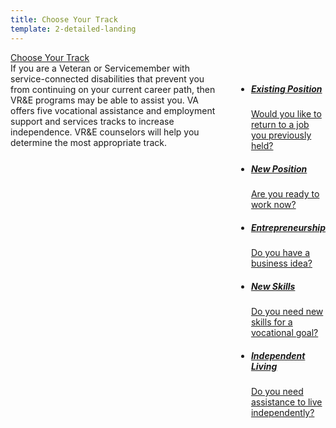 ```yaml
---
title: Choose Your Track
template: 2-detailed-landing
---
```


<div class="main" role="main" markdown="0">

<div class="action-bar">
  <div class="row">
    <div class="small-12 columns">
      <a class="usa-button-primary va-button-primary" href="/vre/service-disabled/choose-track/">Choose Your Track</a>
    </div>
  </div>
</div>

<div class="section one" markdown="0">

<div class="primary" markdown="0">
<div class="row" markdown="0">
<div class="small-12 columns" markdown="1">
<div markdown="1">
If you are a Veteran or Servicemember with service-connected disabilities that prevent you from continuing on your current career path, then VR&amp;E programs may be able to assist you. VA offers five vocational assistance and employment support and services tracks to increase independence. VR&amp;E counselors will help you determine the most appropriate track.
</div>

<div class="navigation">
<div class="row">
<div class="small-12 columns">

<ul class="small-block-grid-1 medium-block-grid-3 cards small">


<li>
<a href="/vre/service-disabled/return-job/">
<h5>Existing Position</h5>
<span>Would you like to return to a job you previously held?</span>
</a>
</li>

<li>
<a href="/vre/service-disabled/existing-skills/">
<h5>New Position</h5>
<span>Are you ready to work now?</span>
</a>
</li>

<li>
<a href="/vre/service-disabled/start-business/">
<h5>Entrepreneurship</h5>
<span>Do you have a business idea?</span>
</a>
</li>

<li>
<a href="/vre/service-disabled/new-skills/">
<h5>New Skills</h5>
<span>Do you need new skills for a vocational goal?</span>
</a>
</li>

<li>
<a href="/vre/service-disabled/independent-living/">
<h5>Independent Living</h5>
<span>Do you need assistance to live independently?</span>
</a>
</li>

</ul>
</div>
</div>
</div>

</div>
